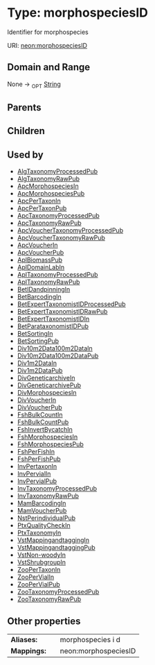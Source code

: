 
# Type: morphospeciesID


Identifier for morphospecies

URI: [neon:morphospeciesID](https://data.neonscience.org/morphospeciesID)


## Domain and Range

None ->  <sub>OPT</sub> [String](types/String.md)

## Parents


## Children


## Used by

 * [AlgTaxonomyProcessedPub](AlgTaxonomyProcessedPub.md)
 * [AlgTaxonomyRawPub](AlgTaxonomyRawPub.md)
 * [ApcMorphospeciesIn](ApcMorphospeciesIn.md)
 * [ApcMorphospeciesPub](ApcMorphospeciesPub.md)
 * [ApcPerTaxonIn](ApcPerTaxonIn.md)
 * [ApcPerTaxonPub](ApcPerTaxonPub.md)
 * [ApcTaxonomyProcessedPub](ApcTaxonomyProcessedPub.md)
 * [ApcTaxonomyRawPub](ApcTaxonomyRawPub.md)
 * [ApcVoucherTaxonomyProcessedPub](ApcVoucherTaxonomyProcessedPub.md)
 * [ApcVoucherTaxonomyRawPub](ApcVoucherTaxonomyRawPub.md)
 * [ApcVoucherIn](ApcVoucherIn.md)
 * [ApcVoucherPub](ApcVoucherPub.md)
 * [AplBiomassPub](AplBiomassPub.md)
 * [AplDomainLabIn](AplDomainLabIn.md)
 * [AplTaxonomyProcessedPub](AplTaxonomyProcessedPub.md)
 * [AplTaxonomyRawPub](AplTaxonomyRawPub.md)
 * [BetIDandpinningIn](BetIDandpinningIn.md)
 * [BetBarcodingIn](BetBarcodingIn.md)
 * [BetExpertTaxonomistIDProcessedPub](BetExpertTaxonomistIDProcessedPub.md)
 * [BetExpertTaxonomistIDRawPub](BetExpertTaxonomistIDRawPub.md)
 * [BetExpertTaxonomistIDIn](BetExpertTaxonomistIDIn.md)
 * [BetParataxonomistIDPub](BetParataxonomistIDPub.md)
 * [BetSortingIn](BetSortingIn.md)
 * [BetSortingPub](BetSortingPub.md)
 * [Div10m2Data100m2DataIn](Div10m2Data100m2DataIn.md)
 * [Div10m2Data100m2DataPub](Div10m2Data100m2DataPub.md)
 * [Div1m2DataIn](Div1m2DataIn.md)
 * [Div1m2DataPub](Div1m2DataPub.md)
 * [DivGeneticarchiveIn](DivGeneticarchiveIn.md)
 * [DivGeneticarchivePub](DivGeneticarchivePub.md)
 * [DivMorphospeciesIn](DivMorphospeciesIn.md)
 * [DivVoucherIn](DivVoucherIn.md)
 * [DivVoucherPub](DivVoucherPub.md)
 * [FshBulkCountIn](FshBulkCountIn.md)
 * [FshBulkCountPub](FshBulkCountPub.md)
 * [FshInvertBycatchIn](FshInvertBycatchIn.md)
 * [FshMorphospeciesIn](FshMorphospeciesIn.md)
 * [FshMorphospeciesPub](FshMorphospeciesPub.md)
 * [FshPerFishIn](FshPerFishIn.md)
 * [FshPerFishPub](FshPerFishPub.md)
 * [InvPertaxonIn](InvPertaxonIn.md)
 * [InvPervialIn](InvPervialIn.md)
 * [InvPervialPub](InvPervialPub.md)
 * [InvTaxonomyProcessedPub](InvTaxonomyProcessedPub.md)
 * [InvTaxonomyRawPub](InvTaxonomyRawPub.md)
 * [MamBarcodingIn](MamBarcodingIn.md)
 * [MamVoucherPub](MamVoucherPub.md)
 * [NstPerindividualPub](NstPerindividualPub.md)
 * [PtxQualityCheckIn](PtxQualityCheckIn.md)
 * [PtxTaxonomyIn](PtxTaxonomyIn.md)
 * [VstMappingandtaggingIn](VstMappingandtaggingIn.md)
 * [VstMappingandtaggingPub](VstMappingandtaggingPub.md)
 * [VstNon-woodyIn](VstNon-woodyIn.md)
 * [VstShrubgroupIn](VstShrubgroupIn.md)
 * [ZooPerTaxonIn](ZooPerTaxonIn.md)
 * [ZooPerVialIn](ZooPerVialIn.md)
 * [ZooPerVialPub](ZooPerVialPub.md)
 * [ZooTaxonomyProcessedPub](ZooTaxonomyProcessedPub.md)
 * [ZooTaxonomyRawPub](ZooTaxonomyRawPub.md)

## Other properties

|  |  |  |
| --- | --- | --- |
| **Aliases:** | | morphospecies i d |
| **Mappings:** | | neon:morphospeciesID |

